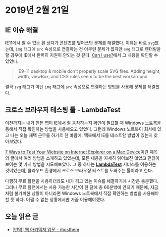 # 2019년 2월 21일

## IE 이슈 해결

IE11에서 알 수 없는 흰 상자가 콘텐츠를 덮어쓰던 문제를 해결했다. 이유는 바로 `svg`였는데, `img` 태그에 `src` 속성으로 연결하는 건 아무런 문제가 없지만 `svg` 태그로 렌더링을 할 경우에 IE에서 완벽히 지원이 안되는 것 같다. [Can I use?](https://caniuse.com/#feat=svg)에서 그 내용을 확인할 수 있었다.

> IE9-11 desktop & mobile don't properly scale SVG files. Adding height, width, viewBox, and CSS rules seem to be the best workaround.

결국 `svg` 태그가 아닌 `img` 태그에 `src` 속성으로 연결하는 방법을 사용해 문제를 해결했다.

## 크로스 브라우저 테스팅 툴 - LambdaTest

이전까지는 내가 만든 앱이 IE에서 잘 동작하는지 확인이 필요할 때 Windows 노트북을 통해서 직접 확인하는 방법을 사용해오고 있었다. 그런데 Windows 노트북이 회사에 있고 나는 오늘 재택 근무를 하기로 한 바람에, 맥북에서 IE를 테스트할 방법이 있는지 찾아보았다.

[7 Ways to Test Your Website on Internet Explorer on a Mac Device](https://dzone.com/articles/7-ways-you-can-test-your-website-on-internet-explo)이란 제목의 글에서 여러 방법을 소개하고 있었는데, 모든 내용을 자세히 읽어보진 않았고 괜찮아보이는 몇 가지 방법을 시도해보았다. 그 중 하나는 **[LambdaTest](https://www.lambdatest.com/)** 서비스를 이용하는 것이었는데, 클라우드 환경에서 크로스 브라우징 테스트를 도와주는 툴이라고 한다.

다행히 무료 플랜을 사용하더라도 내가 겪고 있는 이슈를 해결하기에 시간은 충분했다. 그러나 무료 플랜에서는 사용 가능한 시간이 한 달에 총 60분밖에 안되기 때문에, 지금처럼 불가피한 상황이 아니라면 Windows 노트북에서 직접 확인하는 방법을 사용해야 할 듯 하다. 어쩔 수 없는 상황에서만 가끔 이용해야겠다.

## 오늘 읽은 글

- [[번역] 웹 아키텍쳐 입문 - rhosthem](https://blog.rhostem.com/posts/2018-07-22-web-architecture-101)
